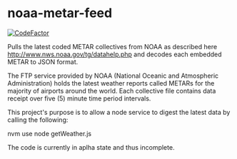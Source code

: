noaa-metar-feed
===============
[![CodeFactor](https://www.codefactor.io/repository/github/rheh/noaa-metar-feed/badge/master)](https://www.codefactor.io/repository/github/rheh/noaa-metar-feed/overview/master)

Pulls the latest coded METAR collectives from NOAA as described here http://www.nws.noaa.gov/tg/datahelp.php and decodes each embedded METAR to JSON format.

The FTP service provided by NOAA (National Oceanic and Atmospheric Administration) holds the latest weather reports called METARs for the majority of airports around the world.  Each collective file contains data receipt over five (5) minute time period intervals.

This project's purpose is to allow a node service to digest the latest data by calling the following:

nvm use
node getWeather.js

The code is currently in aplha state and thus incomplete.


